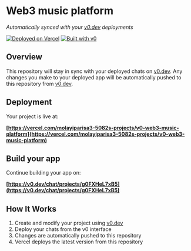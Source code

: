 # Web3 music platform

*Automatically synced with your [v0.dev](https://v0.dev) deployments*

[![Deployed on Vercel](https://img.shields.io/badge/Deployed%20on-Vercel-black?style=for-the-badge&logo=vercel)](https://vercel.com/molayiparisa3-5082s-projects/v0-web3-music-platform)
[![Built with v0](https://img.shields.io/badge/Built%20with-v0.dev-black?style=for-the-badge)](https://v0.dev/chat/projects/g0FXHeL7xB5)

## Overview

This repository will stay in sync with your deployed chats on [v0.dev](https://v0.dev).
Any changes you make to your deployed app will be automatically pushed to this repository from [v0.dev](https://v0.dev).

## Deployment

Your project is live at:

**[https://vercel.com/molayiparisa3-5082s-projects/v0-web3-music-platform](https://vercel.com/molayiparisa3-5082s-projects/v0-web3-music-platform)**

## Build your app

Continue building your app on:

**[https://v0.dev/chat/projects/g0FXHeL7xB5](https://v0.dev/chat/projects/g0FXHeL7xB5)**

## How It Works

1. Create and modify your project using [v0.dev](https://v0.dev)
2. Deploy your chats from the v0 interface
3. Changes are automatically pushed to this repository
4. Vercel deploys the latest version from this repository
